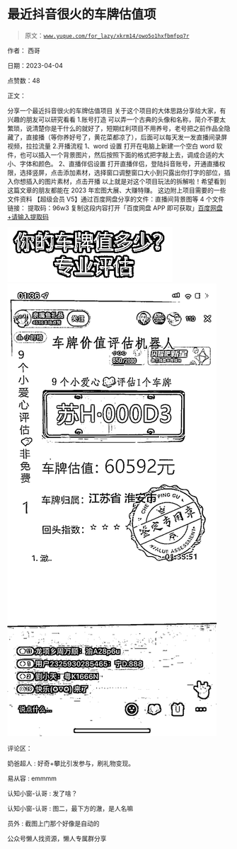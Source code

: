 # 最近抖音很火的车牌估值项

> 原文：[`www.yuque.com/for_lazy/xkrm14/owo5o1hxfbmfpq7r`](https://www.yuque.com/for_lazy/xkrm14/owo5o1hxfbmfpq7r)



作者： 西哥



日期：2023-04-04



点赞数：48

<ne-hole id="u7971b895" data-lake-id="u7971b895">

正文：



分享一个最近抖音很火的车牌估值项目 关于这个项目的大体思路分享给大家，有兴趣的朋友可以研究看看 1.账号打造 可以弄一个古典的头像和名称，简介不要太繁琐，说清楚你是干什么的就好了，短期红利项目不用养号，老号把之前作品全隐藏了，直接播（等你养好号了，黄花菜都凉了），后面可以每天发一发直播间录屏视频，拉拉流量 2.开播流程 1、word 设置 打开在电脑上新建一个空白 word 软件，也可以插入一个背景图片，然后按照下面的格式把字敲上去，调成合适的大小、字体和颜色。 2、直播伴侣设置 打开直播伴侣，登陆抖音账号，开通直播权限，选择竖屏，点击添加素材，选择窗口调整窗口大小到只露出你打字的部位，插入你想插入的图片素材，点击开播 以上就是对这个项目玩法的拆解啦！希望看到这篇文章的朋友都能在 2023 年宏图大展、大赚特赚。 这边附上项目需要的一些文件资料 【超级会员 V5】通过百度网盘分享的文件：直播间背景图等 4 个文件 链接： 提取码：96w3 复制这段内容打开「百度网盘 APP 即可获取」[百度网盘+请输入提取码](https://pan.baidu.com/s/1ix3Gd1XTRqVO5Ruk9DzFAw?pwd=96w3)



![](img/bb0404fb3f0cde26fcd017d0e5c493df.png)  <ne-p id="u98576c86" data-lake-id="u98576c86">![](img/a045b3625579fc90492187bbcb8f506c.png)

<ne-hole id="u091ba95a" data-lake-id="u091ba95a">

评论区：



奶爸超人 : 好奇+攀比引发参与，刷礼物变现。



易从容 : emmmm



认知小窗-认哥 : 发了啥？



认知小窗-认哥 : 图二，最下方的澈，是人名嘛



员外 : 截图上门那个好像是自动的

<ne-hole id="u24b6963f" data-lake-id="u24b6963f">

公众号懒人找资源，懒人专属群分享

</ne-hole></ne-hole></ne-p></ne-hole>